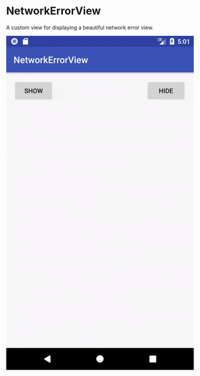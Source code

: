 # NetworkErrorView
A custom view for displaying a beautiful network error view.


![Alt text](screenshots/1.gif?raw=true )
